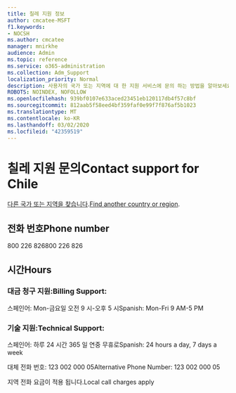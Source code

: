```yaml
---
title: 칠레 지원 정보
author: cmcatee-MSFT
f1.keywords:
- NOCSH
ms.author: cmcatee
manager: mnirkhe
audience: Admin
ms.topic: reference
ms.service: o365-administration
ms.collection: Adm_Support
localization_priority: Normal
description: 사용자의 국가 또는 지역에 대 한 지원 서비스에 문의 하는 방법을 알아보세요.
ROBOTS: NOINDEX, NOFOLLOW
ms.openlocfilehash: 939bf0107e633aced23451eb120117db4f57c8bf
ms.sourcegitcommit: 812aab5f58eed4bf359faf0e99f7f876af5b1023
ms.translationtype: MT
ms.contentlocale: ko-KR
ms.lasthandoff: 03/02/2020
ms.locfileid: "42359519"
---
```

# <a name="contact-support-for-chile"></a><span data-ttu-id="9eea1-103">칠레 지원 문의</span><span class="sxs-lookup"><span data-stu-id="9eea1-103">Contact support for Chile</span></span>

<span data-ttu-id="9eea1-104">[다른 국가 또는 지역을 찾습니다](../contact-support-for-business-products.md).</span><span class="sxs-lookup"><span data-stu-id="9eea1-104">[Find another country or region](../contact-support-for-business-products.md).</span></span>

## <a name="phone-number"></a><span data-ttu-id="9eea1-105">전화 번호</span><span class="sxs-lookup"><span data-stu-id="9eea1-105">Phone number</span></span>
<span data-ttu-id="9eea1-106">800 226 826</span><span class="sxs-lookup"><span data-stu-id="9eea1-106">800 226 826</span></span>

## <a name="hours"></a><span data-ttu-id="9eea1-107">시간</span><span class="sxs-lookup"><span data-stu-id="9eea1-107">Hours</span></span>
### <a name="billing-support"></a><span data-ttu-id="9eea1-108">대금 청구 지원:</span><span class="sxs-lookup"><span data-stu-id="9eea1-108">Billing Support:</span></span>

<span data-ttu-id="9eea1-109">스페인어: Mon-금요일 오전 9 시-오후 5 시</span><span class="sxs-lookup"><span data-stu-id="9eea1-109">Spanish: Mon-Fri 9 AM-5 PM</span></span>

### <a name="technical-support"></a><span data-ttu-id="9eea1-110">기술 지원:</span><span class="sxs-lookup"><span data-stu-id="9eea1-110">Technical Support:</span></span>

<span data-ttu-id="9eea1-111">스페인어: 하루 24 시간 365 일 연중 무휴로</span><span class="sxs-lookup"><span data-stu-id="9eea1-111">Spanish: 24 hours a day, 7 days a week</span></span>

<span data-ttu-id="9eea1-112">대체 전화 번호: 123 002 000 05</span><span class="sxs-lookup"><span data-stu-id="9eea1-112">Alternative Phone Number: 123 002 000 05</span></span>

<span data-ttu-id="9eea1-113">지역 전화 요금이 적용 됩니다.</span><span class="sxs-lookup"><span data-stu-id="9eea1-113">Local call charges apply</span></span>
